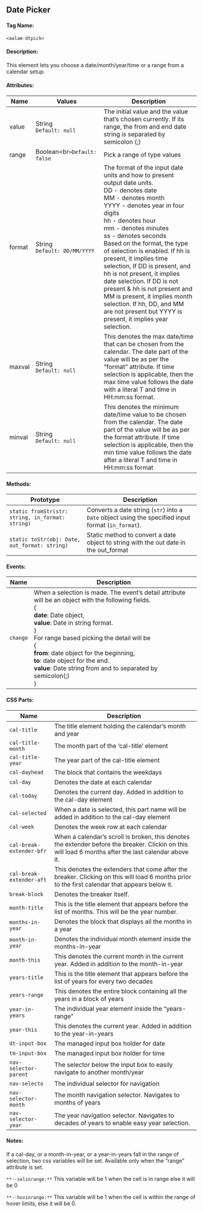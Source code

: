 ## Date Picker
#### Tag Name:

`<aalam-dtpick>`

#### Description:

This element lets you choose a date/month/year/time or a range from a calendar setup.

#### Attributes:
| Name   | Values | Description |
|--------|--------|-------------|
| value | String<br>`Default: null` | The initial value and the value that’s chosen currently. If its range, the from and end date string is separated by semicolon (;) |
| range | Boolean<br`>Default: false` | Pick a range of type values |
| format | String<br>`Default: DD/MM/YYYY` | The format of the input date units and how to present output date units.<br>DD - denotes date<br>MM - denotes month<br>YYYY - denotes year in four digits<br>hh - denotes hour<br>mm - denotes minutes<br>ss - denotes seconds<br>Based on the format, the type of selection is enabled. If hh is present, it implies time selection, If DD is present, and hh is not present, it implies date selection. If DD is not present & hh is not present and MM is present, it implies month selection. If hh, DD, and MM are not present but YYYY is present, it implies year selection. |
| maxval | String<br>`Default: null` | This denotes the max date/time that can be chosen from the calendar. The date part of the value will be as per the “format” attribute. If time selection is applicable, then the max time value follows the date with a literal T and time in HH:mm:ss format. |
| minval | String<br>`Default: null` | This denotes the minimum date/time value to be chosen from the calendar. The date part of the value will be as per the format attribute. If time selection is applicable, then the min time value follows the date after a literal T and time in HH:mm:ss format |



#### Methods:
| Prototype                                        | Description |
|--------------------------------------------------|-------------|
| `static fromStr(str: string, in_format: string)` | Converts a date string (`str`) into a `Date` object using the specified input format (`in_format`). |
| `static toStr(obj: Date, out_format: string)`    |Static method to convert a date object to string with the out date in the out_format |

#### Events:
| Name     | Description |
|----------|-------------|
| `change` | When a selection is made. The event’s detail attribute will be an object with the following fields.<br>{<br>**date**: Date object,<br>**value**: Date in string format.<br>}<br>For range based picking the detail will be<br>{<br>**from**: date object for the beginning,<br>**to**: date object for the end.<br>**value**: Date string from and to separated by semicolon(;)<br>}|

#### CSS Parts:
| Name                    | Description |
|-------------------------|-------------|
| `cal-title`              | The title element holding the calendar’s month and year |
| `cal-title-month`        | The month part of the ‘cal-title’ element |
| `cal-title-year`          | The year part of the cal-title element |
| `cal-dayhead`             | The block that contains the weekdays |
| `cal-day`                | Denotes the date at each calendar |
| `cal-today `              | Denotes the current day. Added in addition to the cal-day element |
| `cal-selected`            | When a date is selected, this part name will be added in addition to the cal-day element |
| `cal-week  `              | Denotes the week row at each calendar |
| `cal-break-extender-bfr`  | When a calendar’s scroll is broken, this denotes the extender before the breaker. Clickin on this will load 6 months after the last calendar above it. |
| `cal-break-extender-aft`  | This denotes the extenders that come after the breaker. Clicking on this will load 6 months prior to the first calendar that appears below it. |
| `break-block `            | Denotes the breaker itself. |
| `month-title `            | This is the title element that appears before the list of months. This will be the year number. |
| `months-in-year `         | Denotes the block that displays all the months in a year |
| `month-in-year`           | Denotes the individual month element inside the months-in-year |
| `month-this  `            | This denotes the current month in the current year. Added in addition to the month-in-year |
| `years-title `            | This is the title element that appears before the list of years for every two decades |
| `years-range `            | This denotes the entire block containing all the years in a block of years |
| `year-in-years `          | The individual year element inside the “years-range” |
| `year-this `              | This denotes the current year. Added in addition to the year-in-years |
| `dt-input-box `          | The managed input box holder for date |
| `tm-input-box `           | The managed input box holder for time |
| `nav-selector-parent `    | The selector below the input box to easily navigate to another month/year |
| `nav-selecto`            | The individual selector for navigation |
| `nav-selector-month `     | The month navigation selector. Navigates to months of years |
| `nav-selector-year `      | The year navigation selector. Navigates to decades of years to enable easy year selection. |

#### Notes:

If a cal-day, or a month-in-year, or a year-in-years fall in the range of selection, two css variables will be set. Available only when the “range” attribute is set.

`**--selinrange:**` This variable will be 1 when the cell is in range else it will be 0

`**--hovinrange:**` This variable will be 1 when the cell is within the range of hover limits, else it will be 0.
